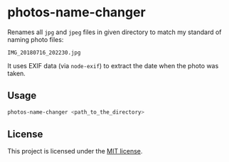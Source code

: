 # photos-name-changer

Renames all `jpg` and `jpeg` files in given directory to match my standard of naming photo files:

`IMG_20180716_202230.jpg`

It uses EXIF data (via `node-exif`) to extract the date when the photo was taken.

## Usage
```bash
photos-name-changer <path_to_the_directory>
```

## License
This project is licensed under the [MIT license](LICENSE).
